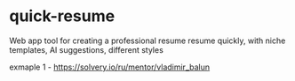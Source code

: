 # quick-resume
Web app tool for creating a professional resume resume quickly, with niche templates, AI suggestions, different styles

exmaple 1 - https://solvery.io/ru/mentor/vladimir_balun
